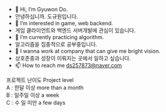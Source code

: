 - 👋 Hi, I’m Gyuwon Do. 
- 안녕하십니까. 도규원입니다.
- 👀 I’m interested in game, web backend. 
- 게임 클라이언트와 백엔드 서버개발에 관심이 있습니다.
- 🌱 I’m currently practicing algorithm. 
- 알고리즘을 집중적으로 공부중입니다.
- 💞️ I wanna work at company that can give me bright vision. 
- 상호존중과 성장이 이뤄지는 곳에서 일하고 싶습니다.
- 📫 How to reach me ds257873@naver.com 

프로젝트 난이도 Project level<br>
A : 한달 이상 more than a month<br>
B : 일주일 이상 a week<br>
C : 수 일 미만 a few days

<!---
Uadj/Uadj is a ✨ special ✨ repository because its `README.md` (this file) appears on your GitHub profile.
You can click the Preview link to take a look at your changes.
--->
